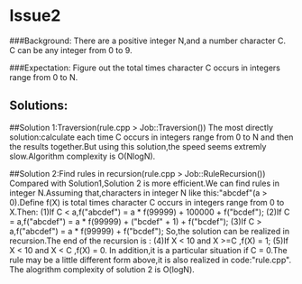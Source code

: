 Issue2
========
###Background:
        There are a positive integer N,and a number character C. C can be any integer from 0 to 9. 
        
###Expectation:
        Figure out the total times character C occurs in integers range from 0 to N.
        
Solutions:
--------
##Solution 1:Traversion(rule.cpp > Job::Traversion())
        The most directly solution:calculate each time C occurs in integers range from 0 to N and then
    the results together.But using this solution,the speed seems extremly slow.Algorithm complexity is
    O(NlogN).
    
##Solution 2:Find rules in recursion(rule.cpp > Job::RuleRecursion())
        Compared with Solution1,Solution 2 is  more efficient.We can find rules in integer N.Assuming
    that,characters in integer N like this:"abcdef"(a > 0).Define f(X) is total times character C occurs in 
    integers range from 0 to X.Then:
        (1)If C < a,f("abcdef") = a * f(99999) + 100000 + f("bcdef");
        (2)If C = a,f("abcdef") = a * f(99999) + ("bcdef" + 1) + f("bcdef");
        (3)If C > a,f("abcdef") = a * f(99999) + f("bcdef");
    So,the solution can be realized in recursion.The end of the recursion is :
        (4)If X < 10 and X >=C ,f(X) = 1;
        (5)If X < 10 and X < C ,f(X) = 0.
    In addition,it is a particular situation if C = 0.The rule may be a little different form above,it is
    also realized in code:"rule.cpp".
    The alogrithm complexity of solution 2 is O(logN).
